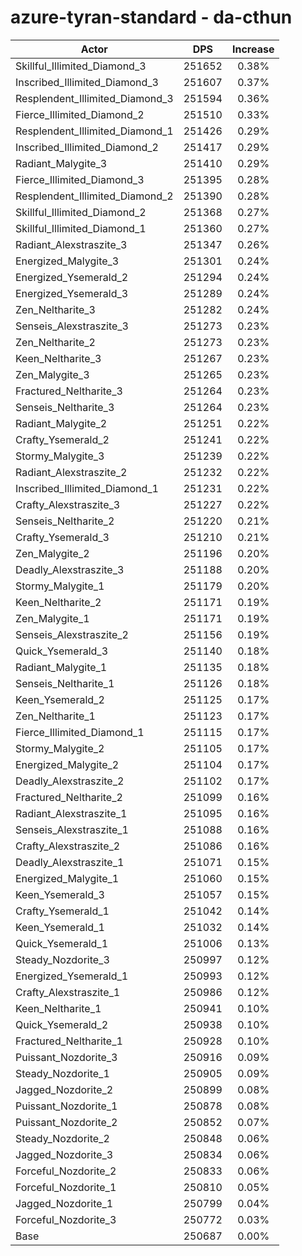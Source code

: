# azure-tyran-standard - da-cthun
| Actor | DPS | Increase |
|---|:---:|:---:|
|Skillful_Illimited_Diamond_3|251652|0.38%|
|Inscribed_Illimited_Diamond_3|251607|0.37%|
|Resplendent_Illimited_Diamond_3|251594|0.36%|
|Fierce_Illimited_Diamond_2|251510|0.33%|
|Resplendent_Illimited_Diamond_1|251426|0.29%|
|Inscribed_Illimited_Diamond_2|251417|0.29%|
|Radiant_Malygite_3|251410|0.29%|
|Fierce_Illimited_Diamond_3|251395|0.28%|
|Resplendent_Illimited_Diamond_2|251390|0.28%|
|Skillful_Illimited_Diamond_2|251368|0.27%|
|Skillful_Illimited_Diamond_1|251360|0.27%|
|Radiant_Alexstraszite_3|251347|0.26%|
|Energized_Malygite_3|251301|0.24%|
|Energized_Ysemerald_2|251294|0.24%|
|Energized_Ysemerald_3|251289|0.24%|
|Zen_Neltharite_3|251282|0.24%|
|Senseis_Alexstraszite_3|251273|0.23%|
|Zen_Neltharite_2|251273|0.23%|
|Keen_Neltharite_3|251267|0.23%|
|Zen_Malygite_3|251265|0.23%|
|Fractured_Neltharite_3|251264|0.23%|
|Senseis_Neltharite_3|251264|0.23%|
|Radiant_Malygite_2|251251|0.22%|
|Crafty_Ysemerald_2|251241|0.22%|
|Stormy_Malygite_3|251239|0.22%|
|Radiant_Alexstraszite_2|251232|0.22%|
|Inscribed_Illimited_Diamond_1|251231|0.22%|
|Crafty_Alexstraszite_3|251227|0.22%|
|Senseis_Neltharite_2|251220|0.21%|
|Crafty_Ysemerald_3|251210|0.21%|
|Zen_Malygite_2|251196|0.20%|
|Deadly_Alexstraszite_3|251188|0.20%|
|Stormy_Malygite_1|251179|0.20%|
|Keen_Neltharite_2|251171|0.19%|
|Zen_Malygite_1|251171|0.19%|
|Senseis_Alexstraszite_2|251156|0.19%|
|Quick_Ysemerald_3|251140|0.18%|
|Radiant_Malygite_1|251135|0.18%|
|Senseis_Neltharite_1|251126|0.18%|
|Keen_Ysemerald_2|251125|0.17%|
|Zen_Neltharite_1|251123|0.17%|
|Fierce_Illimited_Diamond_1|251115|0.17%|
|Stormy_Malygite_2|251105|0.17%|
|Energized_Malygite_2|251104|0.17%|
|Deadly_Alexstraszite_2|251102|0.17%|
|Fractured_Neltharite_2|251099|0.16%|
|Radiant_Alexstraszite_1|251095|0.16%|
|Senseis_Alexstraszite_1|251088|0.16%|
|Crafty_Alexstraszite_2|251086|0.16%|
|Deadly_Alexstraszite_1|251071|0.15%|
|Energized_Malygite_1|251060|0.15%|
|Keen_Ysemerald_3|251057|0.15%|
|Crafty_Ysemerald_1|251042|0.14%|
|Keen_Ysemerald_1|251032|0.14%|
|Quick_Ysemerald_1|251006|0.13%|
|Steady_Nozdorite_3|250997|0.12%|
|Energized_Ysemerald_1|250993|0.12%|
|Crafty_Alexstraszite_1|250986|0.12%|
|Keen_Neltharite_1|250941|0.10%|
|Quick_Ysemerald_2|250938|0.10%|
|Fractured_Neltharite_1|250928|0.10%|
|Puissant_Nozdorite_3|250916|0.09%|
|Steady_Nozdorite_1|250905|0.09%|
|Jagged_Nozdorite_2|250899|0.08%|
|Puissant_Nozdorite_1|250878|0.08%|
|Puissant_Nozdorite_2|250852|0.07%|
|Steady_Nozdorite_2|250848|0.06%|
|Jagged_Nozdorite_3|250834|0.06%|
|Forceful_Nozdorite_2|250833|0.06%|
|Forceful_Nozdorite_1|250810|0.05%|
|Jagged_Nozdorite_1|250799|0.04%|
|Forceful_Nozdorite_3|250772|0.03%|
|Base|250687|0.00%|
